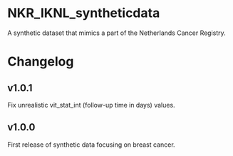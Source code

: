 # NKR_IKNL_syntheticdata

A synthetic dataset that mimics a part of the Netherlands Cancer Registry.

# Changelog

## v1.0.1
Fix unrealistic vit_stat_int (follow-up time in days) values.

## v1.0.0
First release of synthetic data focusing on breast cancer.